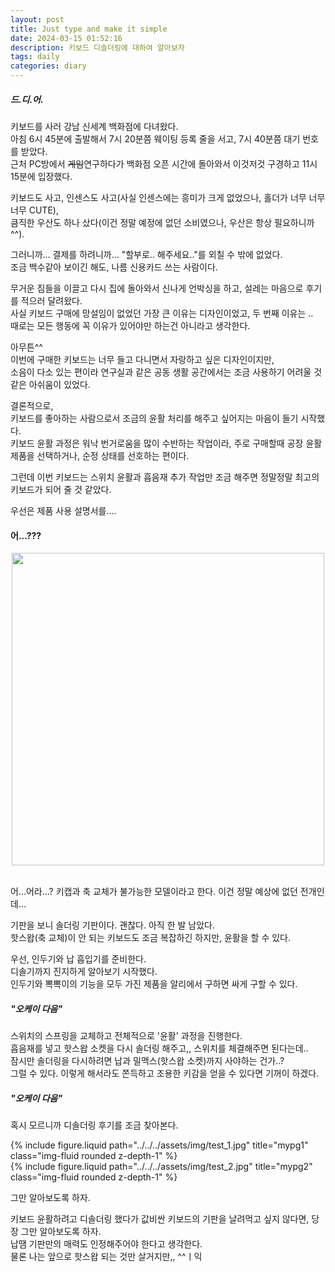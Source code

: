 ```yaml
---
layout: post
title: Just type and make it simple
date: 2024-03-15 01:52:16
description: 키보드 디솔더링에 대하여 알아보자
tags: daily
categories: diary
---
```


##### 드.디.어.  

키보드를 사러 강남 신세계 백화점에 다녀왔다.  
아침 6시 45분에 출발해서 7시 20분쯤 웨이팅 등록 줄을 서고, 7시 40분쯤 대기 번호를 받았다.   
근처 PC방에서 ~~게임~~연구하다가 백화점 오픈 시간에 돌아와서 이것저것 구경하고 11시 15분에 입장했다.  

키보드도 사고, 인센스도 사고(사실 인센스에는 흥미가 크게 없었으나, 홀더가 너무 너무 너무 CUTE),   
큼직한 우산도 하나 샀다(이건 정말 예정에 없던 소비였으나, 우산은 항상 필요하니까^^).  

그러니까... 결제를 하려니까... "할부로.. 해주세요.."를 외칠 수 밖에 없었다.  
조금 백수같아 보이긴 해도, 나름 신용카드 쓰는 사람이다.  

무거운 짐들을 이끌고 다시 집에 돌아와서 신나게 언박싱을 하고, 설레는 마음으로 후기를 적으러 달려왔다.  
사실 키보드 구매에 망설임이 없었던 가장 큰 이유는 디자인이었고, 두 번째 이유는 ..  
때로는 모든 행동에 꼭 이유가 있어야만 하는건 아니라고 생각한다.  

아무튼^^   
이번에 구매한 키보드는 너무 들고 다니면서 자랑하고 싶은 디자인이지만,  
소음이 다소 있는 편이라 연구실과 같은 공동 생활 공간에서는 조금 사용하기 어려울 것 같은 아쉬움이 있었다.   

결론적으로,  
키보드를 좋아하는 사람으로서 조금의 윤활 처리를 해주고 싶어지는 마음이 들기 시작했다.  
키보드 윤활 과정은 워낙 번거로움을 많이 수반하는 작업이라, 주로 구매할때 공장 윤활 제품을 선택하거나, 순정 상태를 선호하는 편이다.  

그런데 이번 키보드는 스위치 윤활과 흡음재 추가 작업만 조금 해주면 정말정말 최고의 키보드가 되어 줄 것 같았다.  

우선은 제품 사용 설명서를....  
#### 어...??? 

<p align="center">
 <img src = "../../../assets/img/manual.jpg" height="500x" width="500px">
</p>

<br /> 
어...어라...? 키캡과 축 교체가 불가능한 모델이라고 한다.  
이건 정말 예상에 없던 전개인데...  

기판을 보니 솔더링 기판이다. 괜찮다. 아직 한 발 남았다.  
핫스왑(축 교체)이 안 되는 키보드도 조금 복잡하긴 하지만, 윤활을 할 수 있다.  

우선, 인두기와 납 흡입기를 준비한다.  
디솔기까지 진지하게 알아보기 시작했다.  
인두기와 뽁뽁이의 기능을 모두 가진 제품을 알리에서 구하면 싸게 구할 수 있다.  
#####  "오케이 다음"  

스위치의 스프링을 교체하고 전체적으로 '윤활' 과정을 진행한다.  
흡음재를 넣고 핫스왑 소켓을 다시 솔더링 해주고,, 스위치를 체결해주면 된다는데..  
잠시만 솔더링을 다시하려면 납과 밀맥스(핫스왑 소켓)까지 사야하는 건가..?  
그럴 수 있다. 이렇게 해서라도 쫀득하고 조용한 키감을 얻을 수 있다면 기꺼이 하겠다.  

##### "오케이 다음"

혹시 모르니까 디솔더링 후기를 조금 찾아본다.  

<div class="row justify-content-sm-center">
    <div class="col-sm mt-3 mt-md-0">
        {% include figure.liquid path="../../../assets/img/test_1.jpg" title="mypg1" class="img-fluid rounded z-depth-1" %}
    </div>
    <div class="col-sm mt-3 mt-md-0">
        {% include figure.liquid path="../../../assets/img/test_2.jpg" title="mypg2" class="img-fluid rounded z-depth-1" %}
    </div>
</div>

그만 알아보도록 하자.  

키보드 윤활하려고 디솔더링 했다가 값비싼 키보드의 기판을 날려먹고 싶지 않다면, 당장 그만 알아보도록 하자.  
납땜 기판만의 매력도 인정해주어야 한다고 생각한다.  
물론 나는 앞으로 핫스왑 되는 것만 살거지만,, ^^ㅣ익